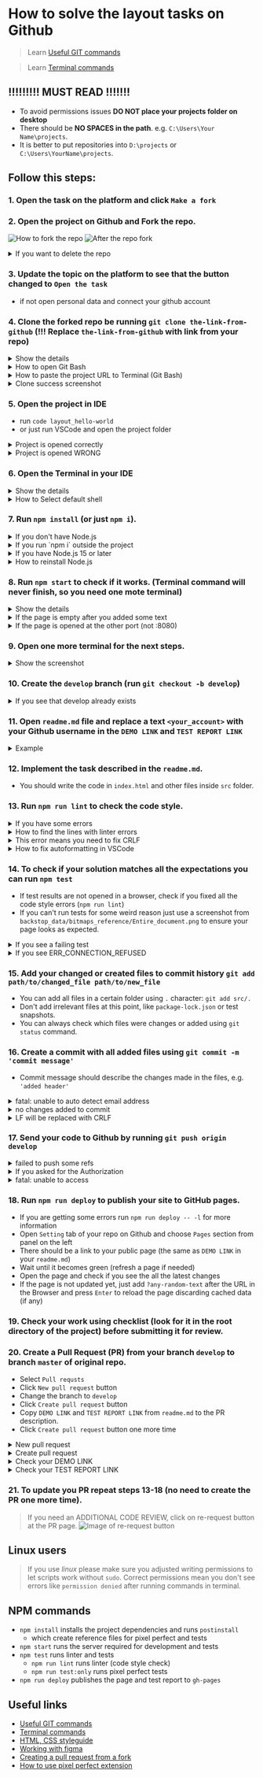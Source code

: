 # How to solve the layout tasks on Github

> Learn [Useful GIT commands](https://mate-academy.github.io/fe-program/tools/git/useful-commands)

> Learn [Terminal commands](https://mate-academy.github.io/fe-program/tools/terminal/useful-commands)

## !!!!!!!!! MUST READ !!!!!!!

- To avoid permissions issues **DO NOT place your projects folder on desktop**
- There should be **NO SPACES in the path**. e.g. `C:\Users\Your Name\projects`.
- It is better to put repositories into `D:\projects` or `C:\Users\YourName\projects`.

## Follow this steps:
### 1. Open the task on the platform and click `Make a fork`
### 2. Open the project on Github and **Fork** the repo.

![How to fork the repo](./images/fork-the-repo.png)
![After the repo fork](./images/after-the-repo-fork.png)

<details>
  <summary>If you want to delete the repo</summary>

  - Open project settings ![Open project settings](./images/open-project-settings.png)
  - Delete the repo ![Delete the repo](./images/delete-the-repo.png)
</details>

### 3. Update the topic on the platform to see that the button changed to `Open the task`
- if not open personal data and connect your github account

### 4. **Clone** the forked repo be running `git clone the-link-from-github` (!!! Replace `the-link-from-github` with link from your repo)
<details>
  <summary>Show the details</summary>

  - Open **Git Bash** (Windows) or **Terminal** (macOS) in your projects folder
  - The path to your projects should not contain spaces or non-latin letters
  - run `git clone the-link-from-github`
  - The project link should have your name but not `mate-academy`
    ![Clone the repo](./images/clone-the-repo.png)
</details>

<details>
  <summary>How to open Git Bash</summary>

  ![Git Bash here](./images/git-bash-here.png)
</details>

<details>
  <summary>How to paste the project URL to Terminal (Git Bash)</summary>

  ![How to paste the URL into terminal](./images/paste-url-to-terminal.png)
</details>

<details>
  <summary>Clone success screenshot</summary>

  ![Clone success](./images/clone-success.png)
</details>

### 5. Open the project in IDE
- run `code layout_hello-world`
- or just run VSCode and open the project folder

<details>
  <summary>Project is opened correctly</summary>

  ![The project opened correctly](./images/project-in-vscode-correct.png)
</details>

<details>
  <summary>Project is opened WRONG</summary>

  ![The project opened correctly](./images/project-in-vscode-wrong.png)
</details>

### 6. Open the Terminal in your IDE
<details>
 <summary>Show the details</summary>

 - Use the shortcut ``ctrl + ` ``
 - Check if you are inside the project (The project name is the last part in the terminal)
 - Check if you use Git Bash (Windows) of zsh (macOS)
</details>

<details>
 <summary>How to Select default shell</summary>

 - Choose `Select default shell` option ![Select default shell](./images/select-default-shell.png)
 - Select Git Bash (Windows) or zsh (macOS) ![Default shell popup](./images/default-shell-popup.png)
 - Close all the opened terminals
 - All the new terminals will be Git Bash (or zsh)
</details>

### 7. Run `npm install` (or just `npm i`).
<details>
 <summary>If you don't have Node.js</summary>

 ![If you don't have Node.js](./images/if-you-have-node-15.png)
</details>

<details>
 <summary>If you run `npm i` outside the project</summary>

 ![If you run npm install outside the project](./images/if-you-run-npm-i-outside-the-project.png)
</details>

<details>
 <summary>If you have Node.js 15 or later</summary>

 ![If you have Node.js 15 or later](./images/if-you-have-node-15.png)
</details>

<details>
 <summary>How to reinstall Node.js</summary>

 - Open `Add and remove programs` ![Open Add and Remove programs](./images/open-add-remove-programs.png)
 - Uninstall Node.js ![Uninstall Node.js](./images/uninstall-node-js.png)
 - Download and install Node.js https://nodejs.org/download/release/v14.16.1/ 
 - Delete `node_modules` ![Delete node_modules](./images/delete-node-modules.png)
 - Run `npm i` again ![npm install success](./images/npm-install-success.png)
</details>

### 8. Run `npm start` to check if it works. (Terminal command will never finish, so you need one mote terminal)
<details>
 <summary>Show the details</summary>

 - At this point you should see the starting markup of the page at `http://localhost:8080/` opened in your Google Chrome
 - Add some text to `src/index.html`. The change should be immediately updated in the browser.
 - If the page is not updated automatically press `ctrl + r` (`cmd + r` for macOS)
</details>

<details>
 <summary>If the page is empty after you added some text</summary>

 - Update the page by pressing `ctrl + r` (`cmd + r` for macOS)
 - If the page is still empty check if you saved the changes ![Autosave is disabled](./images/autosave-is-disabled.png)
 - Enable autosave ![Enable autosave](./images/enable-autosave.png)
</details>

<details>
 <summary>If the page is opened at the other port (not :8080)</summary>

 - If you see the other port ![Wrong port](./images/wrong-server-port.png)
 - It means you already have another terminal running `npm start` command (maybe it is another project)
 - Stop the `npm start` command in current terminal by pressing `ctrl + c` (all operating systems)
 - Close the other terminal running `npm start`
 - Run the command again for your current project
 - The URL should be now `http://localhost:8080/`
 - If the URL is still wrong, just restart the computer
</details>

### 9. Open one more terminal for the next steps.
<details>
 <summary>Show the screenshot</summary>

 ![Open one more terminal](./images/open-one-more-terminal.png)
</details>

### 10. Create the `develop` branch (run `git checkout -b develop`)
<details>
  <summary>If you see that develop already exists</summary>

  ![Develop already exists](./images/develop-already-exists.png)
  - run `git branch` to see all existent branches ![Show git branches](./images/show-git-branch.png)
  - If `develop` is marked with `*` then everything is correct
  - Otherwise, run `git checkout develop` (without `-b` key) ![Switch to develop](./images/switch-to-develop.png)
</details>

### 11. Open `readme.md` file and replace a text `<your_account>` with your Github username in the `DEMO LINK` and `TEST REPORT LINK`
<details>
  <summary>Example</summary>

  ![Update demo link](./images/update-demo-link.png)
</details>

### 12. Implement the task described in the `readme.md`. 
- You should write the code in `index.html` and other files inside `src` folder.

### 13. Run `npm run lint` to check the code style.
<details>
  <summary>If you have some errors</summary>

  - Fix all the errors and run the command again

  ![Linter errors](./images/linter-errors.png)
</details>

<details>
  <summary>How to find the lines with linter errors</summary>

  ![The lines with errors](./images/lines-with-linter-errors.png)
</details>

<details>
  <summary>This error means you need to fix CRLF</summary>

  ![CRLF linter error](./images/crlf-linter-error.png)

  - run `git config --global core.autocrlf false`
  - and fix the CRLF in all the files you changed

  ![CRLF in current file](./images/crlf-error-after-global-config.png)
</details>

<details>
  <summary>How to fix autoformatting in VSCode</summary>

  - Here is [the documentation](https://code.visualstudio.com/docs/languages/html#_formatting) 
  - Run `Alt + Shift + F` to format the document

  ![HTML autoformat settings](./images/html-autoformat-settings.png)
  ![HTML autoformat json](./images/html-autoformat-json.png)
</details>

### 14. To check if your solution matches all the expectations you can run `npm test`
- If test results are not opened in a browser, check if you fixed all the code style errors (`npm run lint`)
- If you can't run tests for some weird reason just use a screenshot from
  `backstop_data/bitmaps_reference/Entire_document.png` to ensure your page looks as expected.

<details>
  <summary>If you see a failing test</summary>

  ![Failed tests](./images/failed-tests.png)
  ![How to compare a test with reference](./images/how-to-compare-test-with-reference.png)
</details>

<details>
  <summary>If you see ERR_CONNECTION_REFUSED</summary>

  ![Connection refused error](./images/connection-refused-error.png)

  - it means you don't have a running server
  - Open new terminal and run `npm start`
  - Check if the page is opened at `:8080` port (`http://localhost:8080/`)
  - Run `npm test` again to see the results
</details>

### 15. Add your changed or created files to commit history `git add path/to/changed_file path/to/new_file`
- You can add all files in a certain folder using `.` character: `git add src/.`
- Don't add irrelevant files at this point, like `package-lock.json` or test snapshots.
- You can always check which files were changes or added using `git status` command.

### 16. Create a commit with all added files using `git commit -m 'commit message'`
- Commit message should describe the changes made in the files, e.g. `'added header'`

<details>
  <summary>fatal: unable to auto detect email address</summary>

  - it means you forgot to configure you GIT name and email
  - See the commands above the error message and run them one by one with your email and name

  ![If you forgot to set GIT name and email](./images/forgot-to-configure-git.png)
  ![Set GIT name and email](./images/set-git-name-and-email.png)
</details>

<details>
  <summary>no changes added to commit</summary>

  ![No changes added to commit](./images/no-changes-added-to-commit.png)
</details>

<details>
  <summary>LF will be replaced with CRLF</summary>

  - You forgot to fix CRLF 

  ![Forgot to fix CRLF](./images/forgot-to-fix-crlf.png)
</details>

### 17. Send your code to Github by running `git push origin develop`
<details>
  <summary>failed to push some refs</summary>

  ![Forgot to create develop](./images/forgot-to-create-develop.png)
  ![Reset and create develop](./images/reset-head-and-create-develop.png)

  - Commit changes again after creating `develop` branch 
</details>

<details>
  <summary>If you asked for the Authorization</summary>

  ![Github auth popup](./images/github-auth-popup.png)
  ![Authorize GIT credentials manager](./images/authorize-git-credentials-manager.png)
  ![Push success](./images/push-success.png)
</details>

<details>
  <summary>fatal: unable to access</summary>

  ![Permission denied](./images/permissions-denied.png)
  ![Add correct origin](./images/add-correct-origin.png)
</details>

### 18. Run `npm run deploy` to publish your site to GitHub pages.
- If you are getting some errors run `npm run deploy -- -l` for more information
- Open `Setting` tab of your repo on Github and choose `Pages` section from panel on the left
- There should be a link to your public page (the same as `DEMO LINK` in your `readme.md`)
- Wait until it becomes green (refresh a page if needed)
- Open the page and check if you see the all the latest changes
- If the page is not updated yet, just add `?any-random-text` after the URL in the Browser
  and press `Enter` to reload the page discarding cached data (if any)

### 19. Check your work using checklist (look for it in the root directory of the project) before submitting it for review.

### 20. Create a Pull Request (PR) from your branch `develop` to branch `master` of original repo.
- Select `Pull requsts`
- Click `New pull request` button
- Change the branch to `develop`
- Click `Create pull request` button
- Copy `DEMO LINK` and `TEST REPORT LINK` from `readme.md` to the PR description.
- Click `Create pull request` button one more time

<details>
  <summary>New pull request</summary>

  ![New pull request](./images/new-pull-request.png)
</details>

<details>
  <summary>Create pull request</summary>

  ![Create pull request](./images/create-pull-request.png)
</details>

<details>
  <summary>Check your DEMO LINK</summary>

  - You forgot to put your Github name into `DEMO_LINK` and `TEST_REPORT_LINK`

  ![Forgot to fix DEMO LINK](./images/forgot-to-put-your-name-to-demo-link.png)
</details>

<details>
  <summary>Check your TEST REPORT LINK</summary>

  - You forgot to run tests before `npm run deploy`

  ![Forgot to run tests before deploy](images/forgot-to-run-tests-before-deploy.png)
</details>

### 21. To update you PR repeat steps 13-18 (no need to create the PR one more time).

> If you need an ADDITIONAL CODE REVIEW, click on re-request button at the PR page.
![Image of re-request button](https://user-images.githubusercontent.com/38065883/104471439-89929200-55c3-11eb-824a-596bfb8aa246.png)

## Linux users
> If you use _linux_ please make sure you adjusted writing permissions to let 
scripts work without `sudo`. Correct permissions mean you don't see errors like
`permission denied` after running commands in terminal.

## NPM commands
- `npm install` installs the project dependencies and runs `postinstall`
  - which create reference files for pixel perfect and tests 
- `npm start` runs the server required for development and tests
- `npm test` runs linter and tests
  - `npm run lint` runs linter (code style check)
  - `npm run test:only` runs pixel perfect tests
- `npm run deploy` publishes the page and test report to `gh-pages` 

## Useful links
- [Useful GIT commands](https://mate-academy.github.io/fe-program/tools/git/useful-commands)
- [Terminal commands](https://mate-academy.github.io/fe-program/tools/git/useful-commands)
- [HTML, CSS styleguide](https://mate-academy.github.io/style-guides/htmlcss.html)
- [Working with figma](./figma.md)
- [Creating a pull request from a fork](https://help.github.com/en/articles/creating-a-pull-request-from-a-fork)
- [How to use pixel perfect extension](https://youtu.be/zqRko57AurU)

